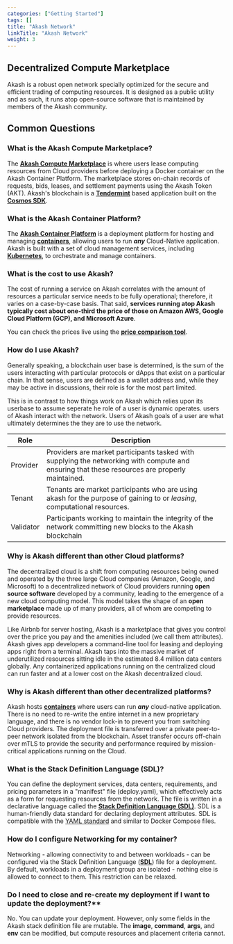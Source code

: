 ```yaml
---
categories: ["Getting Started"]
tags: []
title: "Akash Network"
linkTitle: "Akash Network"
weight: 3
---
```


## Decentralized Compute Marketplace

Akash is a robust open network specially optimized for the secure and efficient trading of computing resources. It is designed as a public utility and as such, it runs atop open-source software that is maintained by members of the Akash community.

## Common Questions

### What is the Akash Compute Marketplace?

The [**Akash Compute Marketplace**](/docs/other-resources/marketplace/) is where users lease computing resources from Cloud providers before deploying a Docker container on the Akash Container Platform. The marketplace stores on-chain records of requests, bids, leases, and settlement payments using the Akash Token (AKT). Akash's blockchain is a [**Tendermint**](https://github.com/tendermint/tendermint) based application built on the [**Cosmos SDK**](https://github.com/cosmos/cosmos-sdk).

### What is the Akash Container Platform?

The [**Akash Container Platform**](/docs/other-resources/containers/) is a deployment platform for hosting and managing [**containers**](/docs/other-resources/containers/), allowing users to run _**any**_ Cloud-Native application. Akash is built with a set of cloud management services, including [**Kubernetes**](https://kubernetes.io), to orchestrate and manage containers.

### What is the cost to use Akash?

The cost of running a service on Akash correlates with the amount of resources a particular service needs to be fully operational; therefore, it varies on a case-by-case basis. That said, **services running atop Akash typically cost about one-third the price of those on Amazon AWS, Google Cloud Platform (GCP), and Microsoft Azure**.

You can check the prices live using the [**price comparison tool**](https://akash.network/about/pricing/custom/).

### How do I use Akash?

Generally speaking, a blockchain user base is determined, is the sum of the users interacting with particular protocols or dApps that exist on a particular chain. In that sense, users are defined as a wallet address and, while they may be active in discussions, their role is for the most part limited.

This is in contrast to how things work on Akash which relies upon its userbase to assume seperate he role of a user is dynamic operates.  users of Akash interact with the network. Users of Akash  goals of a user are what ultimately determines the they are to use the network. 

| Role| Description |  |
| --- | --- | --- |
| Provider | Providers are market participants tasked with supplying the networking with compute and ensuring that these resources are properly maintained. |
| Tenant | Tenants are market participants who are using akash for the purpose of gaining to or *leasing*, computational resources. |
| Validator | Participants working to maintain the integrity of the network committing new blocks to the Akash blockchain |


### Why is Akash different than other Cloud platforms?

The decentralized cloud is a shift from computing resources being owned and operated by the three large Cloud companies (Amazon, Google, and Microsoft) to a decentralized network of Cloud providers running **open source software** developed by a community, leading to the emergence of a new cloud computing model. This model takes the shape of an **open marketplace** made up of many providers, all of whom are competing to provide resources.

Like Airbnb for server hosting, Akash is a marketplace that gives you control over the price you pay and the amenities included (we call them attributes). Akash gives app developers a command-line tool for leasing and deploying apps right from a terminal. Akash taps into the massive market of underutilized resources sitting idle in the estimated 8.4 million data centers globally. Any containerized applications running on the centralized cloud can run faster and at a lower cost on the Akash decentralized cloud.

### Why is Akash different than other decentralized platforms?

Akash hosts [**containers**](/docs/other-resources/containers/) where users can run _**any**_ cloud-native application. There is no need to re-write the entire internet in a new proprietary language, and there is no vendor lock-in to prevent you from switching Cloud providers. The deployment file is transferred over a private peer-to-peer network isolated from the blockchain. Asset transfer occurs off-chain over mTLS to provide the security and performance required by mission-critical applications running on the Cloud.

### What is the Stack Definition Language (SDL)?

You can define the deployment services, data centers, requirements, and pricing parameters in a "manifest" file (deploy.yaml), which effectively acts as a form for requesting resources from the network. The file is written in a declarative language called the [**Stack Definition Language (SDL)**](/docs/getting-started/stack-definition-language/). SDL is a human-friendly data standard for declaring deployment attributes. SDL is compatible with the [YAML standard](https://yaml.org/spec/1.2.2/) and similar to Docker Compose files.

### How do I configure Networking for my container?

Networking - allowing connectivity to and between workloads - can be configured via the Stack Definition Language ([**SDL**](/docs/getting-started/stack-definition-language/)) file for a deployment. By default, workloads in a deployment group are isolated - nothing else is allowed to connect to them. This restriction can be relaxed.

### Do I need to close and re-create my deployment if I want to update the deployment?**

No. You can update your deployment. However, only some fields in the Akash stack definition file are mutable. The **image**, **command**, **args**, and **env** can be modified, but compute resources and placement criteria cannot.
